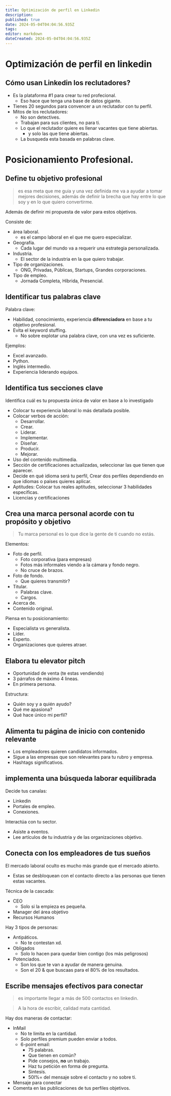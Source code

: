 ```yaml
---
title: Optimización de perfil en Linkedin
description:
published: true
date: 2024-05-04T04:04:56.935Z
tags:
editor: markdown
dateCreated: 2024-05-04T04:04:56.935Z
---
```


# Optimización de perfil en linkedin

## Cómo usan Linkedin los reclutadores?
- Es la plataforma #1 para crear tu red profecional.
    - Eso hace que tenga una base de datos gigante.
- Tienes 20 segundos para convencer a un reclutador con tu perfil.
- Mitos de los reclutadores:
    - No son detectives.
    - Trabajan para sus clientes, no para ti.
    - Lo que el reclutador quiere es llenar vacantes que tiene abiertas.
        - y solo las que tiene abiertas.
    - La busqueda esta basada en palabras clave.

# Posicionamiento Profesional.
## Define tu objetivo profesional

> es esa meta que me guia y una vez definida me va a ayudar a tomar mejores decisiones, además de definir la brecha que hay entre lo que soy y en lo que quiero convertirme.

Además de definir mi propuesta de valor para estos objetivos.

Consiste de:
- área laboral.
    - es el campo laboral en el que me quero especializar.
- Geografía.
    - Cada lugar del mundo va a requerir una estrategia personalizada.
- Industria.
    - El sector de la industria en la que quiero trabajar.
- Tipo de organizaciones.
    - ONG, Privadas, Públicas, Startups, Grandes corporaciones.
- Tipo de empleo.
    - Jornada Completa, Híbrida, Presencial.

## Identificar tus palabras clave

Palabra clave:
- Habilidad, conocimiento, experiencia **diferenciadora** en base a tu objetivo profesional.
- Evita el keyword stuffing.
    - No sobre explotar una palabra clave, con una vez es suficiente.

Ejemplos:
- Excel avanzado.
- Python.
- Inglés intermedio.
- Experiencia liderando equipos.

## Identifica tus secciones clave

Identifica cuál es tu propuesta única de valor en base a lo investigado
- Colocar tu experiencia laboral lo más detallada posible.
- Colocar verbos de acción:
    - Desarrollar.
    - Crear.
    - Liderar.
    - Implementar.
    - Diseñar.
    - Producir.
    - Mejorar.
- Uso del contenido multimedia.
- Sección de certificaciones actualizadas, seleccionar las que tienen que aparecer.
- Decide en qué idioma será tu perfil, Crear dos perfiles dependiendo en que idiomas o países quieres aplicar.
- Aptitudes: Colocar tus reales aptitudes, seleccionar 3 habilidades especificas.
- Licencias y certificaciones

## Crea una marca personal acorde con tu propósito y objetivo

> Tu marca personal es lo que dice la gente de ti cuando no estás.

Elementos:
- Foto de perfil.
    - Foto corporativa (para empresas)
    - Fotos más informales viendo a la cámara y fondo negro.
    - No cruce de brazos.
- Foto de fondo.
    - Que quieres transmitir?
- Titular.
    - Palabras clave.
    - Cargos.
- Acerca de.
- Contenido original.

Piensa en tu posicionamiento:
- Especialista vs generalista.
- Líder.
- Experto.
- Organizaciones que quieres atraer.


## Elabora tu elevator pitch
- Oportunidad de venta (te estas vendiendo)
- 3 párrafos de máximo 4 lineas.
- En primera persona.

Estructura:
- Quién soy y a quién ayudo?
- Qué me apasiona?
- Qué hace único mi perfil?


## Alimenta tu página de inicio con contenido relevante
- Los empleadores quieren candidatos informados.
- Sigue a las empresas que son relevantes para tu rubro y empresa.
- Hashtags significativos.

## implementa una búsqueda laborar equilibrada
Decide tus canalas:
- Linkedin
- Portales de empleo.
- Conexiones.

Interactúa con tu sector.
- Asiste a eventos.
- Lee artículos de tu industria y de las organizaciones objetivo.


## Conecta con los empleadores de tus sueños
El mercado laboral oculto es mucho más grande que el mercado abierto.
- Estas se desbloquean con el contacto directo a las personas que tienen estas vacantes.

Técnica de la cascada:
- CEO
    - Solo si la empieza es pequeña.
- Manager del área objetivo
- Recursos Humanos

Hay 3 tipos de personas:
- Antipáticos.
    - No te contestan xd.
- Obligados
    - Solo lo hacen para quedar bien contigo (los más peligrosos)
- Potenciados.
    - Son los que te van a ayudar de manera genuina.
    - Son el 20 & que buscaas para el 80% de los resultados.

## Escribe mensajes efectivos para conectar

> es importante llegar a más de 500 contactos en linkedin.

> A la hora de escribir, calidad mata cantidad.

Hay dos maneras de contactar:
- InMail
    - No te limita en la cantidad.
    - Solo perfiles premium pueden enviar a todos.
    - 6-point email:
        - 75 palabras.
        - Que tienen en común?
        - Pide consejos, **no** un trabajo.
        - Haz tu petición en forma de pregunta.
        - Sintesís.
        - 50I%= del mensaje sobre el contacto y no sobre ti.
- Mensaje para conectar
- Comenta en las publicaciones de tus perfiles objetivos.



